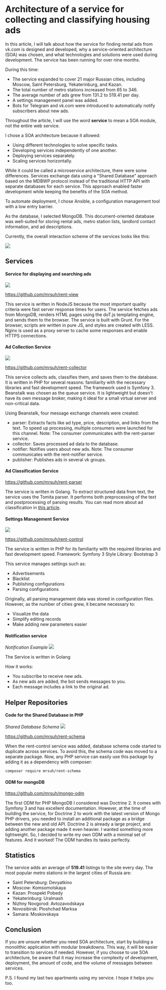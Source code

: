 # Architecture of a service for collecting and classifying housing ads

In this article, I will talk about how the service for finding rental ads from vk.com is designed and developed, why a service-oriented architecture (SOA) was chosen, and what technologies and solutions were used during development.
The service has been running for over nine months.

During this time:
* The service expanded to cover 21 major Russian cities, including Moscow, Saint Petersburg, Yekaterinburg, and Kazan.
* The total number of metro stations increased from 65 to 346.
* The average number of ads grew from 131.2 to 519.41 per day.
* A settings management panel was added.
* Bots for Telegram and vk.com were introduced to automatically notify subscribers about new ads.

Throughout the article, I will use the word **service** to mean a SOA module, not the entire web service.

I chose a SOA architecture because it allowed:
* Using different technologies to solve specific tasks.
* Developing services independently of one another.
* Deploying services separately.
* Scaling services horizontally.

While it could be called a microservice architecture, there were some differences. Services exchange data using a "Shared Database" approach based on the MDBWP protocol instead of the traditional HTTP API with separate databases for each service. This approach enabled faster development while keeping the benefits of the SOA method.

To automate deployment, I chose Ansible, a configuration management tool with a low entry barrier.

As the database, I selected MongoDB. This document-oriented database was well-suited for storing rental ads, metro station lists, landlord contact information, and ad descriptions.

Currently, the overall interaction scheme of the services looks like this:

![](./images/image-0.png)

## Services

#### Service for displaying and searching ads

![](./images/image-1.png)

https://github.com/mrsuh/rent-view

This service is written in NodeJS because the most important quality criteria were fast server response times for users.
The service fetches ads from MongoDB, renders HTML pages using the doT.js templating engine, and sends them to the browser.
The service is built with Grunt.
For the browser, scripts are written in pure JS, and styles are created with LESS. Nginx is used as a proxy server to cache some responses and enable HTTPS connections.

#### Ad Collection Service

![](./images/image-2.png)

https://github.com/mrsuh/rent-collector

This service collects ads, classifies them, and saves them to the database.
It is written in PHP for several reasons: familiarity with the necessary libraries and fast development speed.
The framework used is Symfony 3.
Beanstalk was chosen as the queue service. It is lightweight but doesn't have its own message broker, making it ideal for a small virtual server and non-critical data.

Using Beanstalk, four message exchange channels were created:
* parser: Extracts facts like ad type, price, description, and links from the text. To speed up processing, multiple consumers were launched for this channel. Note: The consumer communicates with the rent-parser service.
* collector: Saves processed ad data to the database.
* notifier: Notifies users about new ads. Note: The consumer communicates with the rent-notifier service.
* publisher: Publishes ads in several vk groups.

#### Ad Classification Service

https://github.com/mrsuh/rent-parser

The service is written in Golang.
To extract structured data from text, the service uses the Tomita parser. It performs both preprocessing of the text and postprocessing of parsing results.
You can read more about ad classification in [this article](/articles/2017/classifying-housing-ads-in-search-of-the-best-solution/).

#### Settings Management Service

![](./images/image-3.png)

https://github.com/mrsuh/rent-control

The service is written in PHP for its familiarity with the required libraries and fast development speed.
Framework: Symfony 3
Style Library: Bootstrap 3

This service manages settings such as:
* Advertisements
* Blacklist
* Publishing configurations
* Parsing configurations

Originally, all parsing management data was stored in configuration files. However, as the number of cities grew, it became necessary to:
* Visualize the data
* Simplify editing records
* Make adding new parameters easier

#### Notification service

*Notification Example*
![](./images/image-4.png)

The Service is written in Golang

How it works:
* You subscribe to receive new ads.
* As new ads are added, the bot sends messages to you.
* Each message includes a link to the original ad.

## Helper Repositories

#### Code for the Shared Database in PHP

*Shared Database Schema*
![](./images/image-5.png)

https://github.com/mrsuh/rent-schema

When the rent-control service was added, database schema code started to duplicate across services. To avoid this, the schema code was moved to a separate package.
Now, any PHP service can easily use this package by adding it as a dependency with composer:
```bash
composer require mrsuh/rent-schema
```

#### ODM for mongoDB

https://github.com/mrsuh/mongo-odm

The first ODM for PHP MongoDB I considered was Doctrine 2. It comes with Symfony 3 and has excellent documentation.
However, at the time of building the service, for Doctrine 2 to work with the latest version of Mongo PHP drivers, you needed to install an additional package as a bridge between the new and old API. Doctrine 2 is already a large project, and adding another package made it even heavier.
I wanted something more lightweight. So, I decided to write my own ODM with a minimal set of features. And it worked! The ODM handles its tasks perfectly.

## Statistics

The service adds an average of **519.41** listings to the site every day.
The most popular metro stations in the largest cities of Russia are:
* Saint Petersburg: Devyatkino
* Moscow: Komsomolskaya
* Kazan: Prospekt Pobedy
* Yekaterinburg: Uralmash
* Nizhny Novgorod: Avtozavodskaya
* Novosibirsk: Ploshchad Marksa
* Samara: Moskovskaya

## Conclusion

If you are unsure whether you need SOA architecture, start by building a monolithic application with modular breakdowns. This way, it will be easier to transition to services if needed. However, if you choose to use SOA architecture, be aware that it may increase the complexity of development, deployment, the amount of code, and the volume of messages between services.

P.S. I found my last two apartments using my service. I hope it helps you too.
